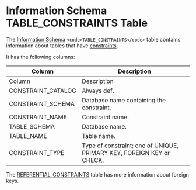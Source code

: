 
# Information Schema TABLE_CONSTRAINTS Table

The [Information Schema](../../../../../../mariadb-internals/information-schema-plugins-show-and-flush-statements.md) `<code>TABLE_CONSTRAINTS</code>` table contains information about tables that have [constraints](../../../../data-definition/constraint.md).


It has the following columns:



| Column | Description |
| --- | --- |
| Column | Description |
| CONSTRAINT_CATALOG | Always def. |
| CONSTRAINT_SCHEMA | Database name containing the constraint. |
| CONSTRAINT_NAME | Constraint name. |
| TABLE_SCHEMA | Database name. |
| TABLE_NAME | Table name. |
| CONSTRAINT_TYPE | Type of constraint; one of UNIQUE, PRIMARY KEY, FOREIGN KEY or CHECK. |



The [REFERENTIAL_CONSTRAINTS](information-schema-referential_constraints-table.md) table has more information about foreign keys.

